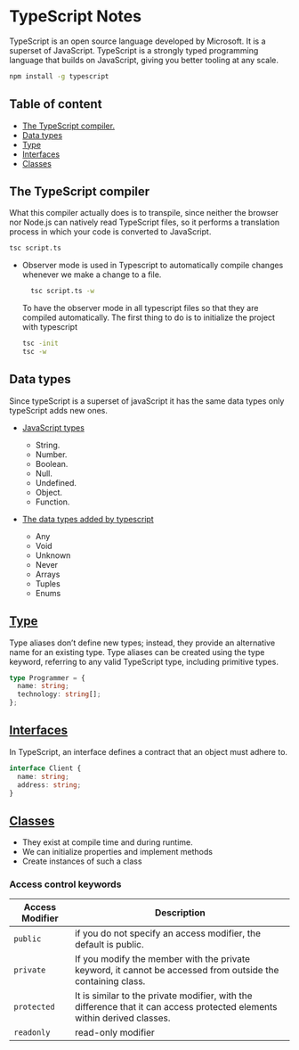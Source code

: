# TypeScript Notes

TypeScript is an open source language developed by Microsoft. It is a superset of JavaScript. TypeScript is a strongly typed programming language that builds on JavaScript, giving you better tooling at any scale.

```bash
npm install -g typescript
```

## Table of content

- [The TypeScript compiler.](#the-typescript-compiler)
- [Data types](#data-types)
- [Type](#type)
- [Interfaces](#interfaces)
- [Classes](/typescript/class.ts)

## The TypeScript compiler

What this compiler actually does is to transpile, since neither the browser nor Node.js can natively read TypeScript files, so it performs a translation process in which your code is converted to JavaScript.

```bash
tsc script.ts
```

- Observer mode is used in Typescript to automatically compile changes whenever we make a change to a file.

  ```bash
    tsc script.ts -w
  ```

  To have the observer mode in all typescript files so that they are compiled automatically. The first thing to do is to initialize the project with typescript

  ```bash
  tsc -init
  tsc -w
  ```

## Data types

Since typeScript is a superset of javaScript it has the same data types only typeScript adds new ones.

- [JavaScript types](/typescript/data-types/javascript-types.ts)

  - String.
  - Number.
  - Boolean.
  - Null.
  - Undefined.
  - Object.
  - Function.

- [The data types added by typescript](/typescript/data-types/typescript-types.ts)
  - Any
  - Void
  - Unknown
  - Never
  - Arrays
  - Tuples
  - Enums

## [Type](/typescript/type.ts)

Type aliases don’t define new types; instead, they provide an alternative name for an existing type. Type aliases can be created using the type keyword, referring to any valid TypeScript type, including primitive types.

```ts
type Programmer = {
  name: string;
  technology: string[];
};
```

## [Interfaces](/typescript/interfaces.ts)

In TypeScript, an interface defines a contract that an object must adhere to.

```ts
interface Client {
  name: string;
  address: string;
}
```

## [Classes](/typescript/classes.ts)

- They exist at compile time and during runtime.
- We can initialize properties and implement methods
- Create instances of such a class

### Access control keywords

| Access Modifier | Description                                                                                                              |
| --------------- | ------------------------------------------------------------------------------------------------------------------------ |
| `public`        | if you do not specify an access modifier, the default is public.                                                         |
| `private`       | If you modify the member with the private keyword, it cannot be accessed from outside the containing class.              |
| `protected`     | It is similar to the private modifier, with the difference that it can access protected elements within derived classes. |
| `readonly`      | read-only modifier                                                                                                       |
